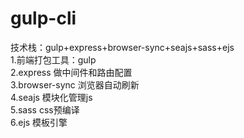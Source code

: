 # gulp-cli
技术栈：gulp+express+browser-sync+seajs+sass+ejs <br/>
  1.前端打包工具：gulp<br/>
  2.express 做中间件和路由配置<br/>
  3.browser-sync 浏览器自动刷新<br/>
  4.seajs 模块化管理js<br/>
  5.sass css预编译<br/>
  6.ejs 模板引擎
